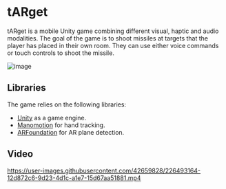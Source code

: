 # tARget

tARget is a mobile Unity game combining different visual, haptic and audio modalities. The goal of the game is to shoot missiles at targets that the player has placed in their own room. They can use either voice commands or touch controls to shoot the missile.

![image](https://user-images.githubusercontent.com/42659828/226493835-8d5977b3-9247-4f18-b1f2-edb444484055.png)

## Libraries
The game relies on the following libraries:
- [Unity](https://unity.com/) as a game engine.
- [Manomotion](https://www.manomotion.com/) for hand tracking.
- [ARFoundation](https://docs.unity3d.com/Packages/com.unity.xr.arfoundation@5.0/manual/index.html) for AR plane detection.

## Video

https://user-images.githubusercontent.com/42659828/226493164-12d872c6-9d23-4d1c-a1e7-15d67aa51881.mp4

